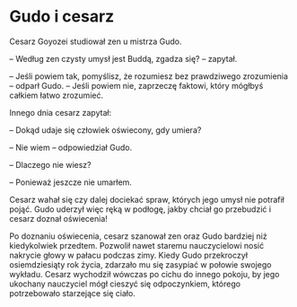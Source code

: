 # Gudo i cesarz

Cesarz Goyozei studiował zen u mistrza Gudo.

– Według zen czysty umysł jest Buddą, zgadza się? – zapytał.

– Jeśli powiem tak, pomyślisz, że rozumiesz bez prawdziwego zrozumienia – odparł Gudo. – Jeśli powiem nie, zaprzeczę faktowi, który mógłbyś całkiem łatwo zrozumieć.

Innego dnia cesarz zapytał:

– Dokąd udaje się człowiek oświecony, gdy umiera?

– Nie wiem – odpowiedział Gudo.

– Dlaczego nie wiesz?

– Ponieważ jeszcze nie umarłem.

Cesarz wahał się czy dalej dociekać spraw, których jego umysł nie potrafił pojąć. Gudo uderzył więc ręką w podłogę, jakby chciał go przebudzić i cesarz doznał oświecenia!

Po doznaniu oświecenia, cesarz szanował zen oraz Gudo bardziej niż kiedykolwiek przedtem. Pozwolił nawet staremu nauczycielowi nosić nakrycie głowy w pałacu podczas zimy. Kiedy Gudo przekroczył osiemdziesiąty rok życia, zdarzało mu się zasypiać w połowie swojego wykładu. Cesarz wychodził wówczas po cichu do innego pokoju, by jego ukochany nauczyciel mógł cieszyć się odpoczynkiem, którego potrzebowało starzejące się ciało.

